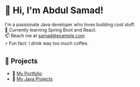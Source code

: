# 👋 Hi, I'm Abdul Samad!

I'm a passionate Java developer who loves building cool stuff.  
🌱 Currently learning Spring Boot and React.  
📫 Reach me at samad@example.com  
⚡ Fun fact: I drink way too much coffee.

## 🚀 Projects
- 🔗 [My Portfolio](https://yourwebsite.com)
- 📂 [My Java Projects](https://github.com/samad409?tab=repositories)
